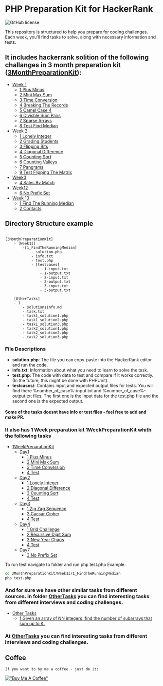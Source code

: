 
# PHP Preparation Kit for HackerRank

![GitHub license](https://img.shields.io/github/license/swayoleg/hackerrankPHP)

This repository is structured to help you prepare for coding challenges. Each week, you'll find tasks to solve, along with necessary information and tests.

## It includes hackerrank solition of the following challanges in 3 month preparation kit ([3MonthPreparationKit](3MonthPreparationKit)):

- [Week 1](Week1)
    - [1 Plus Minus](3MonthPreparationKit%2FWeek1%2F1_PlusMinus)
    - [2 Mini Max Sum](3MonthPreparationKit%2FWeek1%2F2_MiniMaxSum)
    - [3 Time Conversion](3MonthPreparationKit%2FWeek1%2F3_TimeConversion)
    - [4 Breaking The Records](3MonthPreparationKit%2FWeek1%2F4_BreakingTheRecords)
    - [5 Camel Case 4](3MonthPreparationKit%2FWeek1%2F5_CamelCase4)
    - [6 Divisble Sum Pairs](3MonthPreparationKit%2FWeek1%2F6_DivisbleSumPairs)
    - [7 Sparse Arrays](3MonthPreparationKit%2FWeek1%2F7_SparseArrays)
    - [8 Test Find Median](3MonthPreparationKit%2FWeek1%2F8_TestFindMedian)
- [Week 2](3MonthPreparationKit%2FWeek2)
  - [1 Lonely Integer](3MonthPreparationKit%2FWeek2%2F1_LonelyInteger)
  - [2 Grading Students](3MonthPreparationKit%2FWeek2%2F2_GradingStudents)
  - [3 Flipping Bits](3MonthPreparationKit%2FWeek2%2F3_FlippingBits)
  - [4 Diagonal Difference](3MonthPreparationKit%2FWeek2%2F4_DiagonalDifference)
  - [5 Counting Sort](3MonthPreparationKit%2FWeek2%2F5_CountingSort)
  - [6 Counting Valleys](3MonthPreparationKit%2FWeek2%2F6_CountingValleys)
  - [7 Pangrams](3MonthPreparationKit%2FWeek2%2F7_Pangrams)
  - [9 Test Flipping The Matrix](3MonthPreparationKit%2FWeek2%2F9_TestFlippingTheMatrix)
- [Week3](3MonthPreparationKit%2FWeek3)
  -  [4 Sales By Match](3MonthPreparationKit%2FWeek3%2F4_SalesByMatch)
- [Week12](3MonthPreparationKit%2FWeek12)
  - [6 No Prefix Set](3MonthPreparationKit%2FWeek12%2F6_NoPrefixSet)
- [Week 13](3MonthPreparationKit%2FWeek13)
  - [1 Find The Running Median](3MonthPreparationKit%2FWeek13%2F1_FindTheRunningMedian)
  - [2 Contacts](3MonthPreparationKit%2FWeek13%2F2_Contacts)

## Directory Structure example
```

[3MonthPreparationKit]
    - [Week13]
        -[1_FindTheRunningMedian]
            - solution.php
            - info.txt
            - test.php
            - [testcases]
                - 1-input.txt
                - 1-output.txt
                - 2-input.txt
                - 2-output.txt
                - 3-input.txt
                - 3-output.txt
        
    [OtherTasks]
    - 1
        - solutionsInfo.md
        - task.txt
        - task1_solution1.php
        - task1_solution2.php
        - task1_solution3.php
        - task2_solution1.php
        - task2_solution2.php
        - task2_solution3.php
```

### File Descriptions

- **solution.php**: The file you can copy-paste into the HackerRank editor and run the code.
- **info.txt**: Information about what you need to learn to solve the task.
- **test.php**: The code with data to test and compare if it works correctly. (In the future, this might be done with PHPUnit).
- **testcases/**: Contains input and expected output files for tests. You will find there %number_of_case%-input.txt and %number_of_case%-output.txt files. The first one is the input data for the test.php file and the second one is the expected output.


#### Some of the tasks doesnt have info or test files - feel free to add and make PR.


### It also has 1 Week preparation kit [1WeekPreparationKit](1WeekPreparationKit) whith the following tasks

- [1WeekPreparationKit](1WeekPreparationKit)
  - [Day1](1WeekPreparationKit%2FDay1)
    - [1 Plus Minus](1WeekPreparationKit%2FDay1%2F1_PlusMinus)
    - [2 Mini Max Sum](1WeekPreparationKit%2FDay1%2F2_MiniMaxSum)
    - [3 Time Conversion](1WeekPreparationKit%2FDay1%2F3_TimeConversion)
    - [4 Test](1WeekPreparationKit%2FDay1%2F4_Test)
  - [Day2](1WeekPreparationKit%2FDay2)
    - [1 Lonely Integer](1WeekPreparationKit%2FDay2%2F1_LonelyInteger)
    - [2 Diagonal Difference](1WeekPreparationKit%2FDay2%2F2_DiagonalDifference)
    - [3 Counting Sort](1WeekPreparationKit%2FDay2%2F3_CountingSort)
    - [4 Test](1WeekPreparationKit%2FDay2%2F4_Test)
  - [Day3](1WeekPreparationKit%2FDay3)
    - [1 Zig Zag Sequence](1WeekPreparationKit%2FDay3%2F1_ZigZagSequence)
    - [3 Caesar Cipher](1WeekPreparationKit%2FDay3%2F3_CaesarCipher)
    - [4 Test](1WeekPreparationKit%2FDay3%2F4_Test)
  - [Day4](1WeekPreparationKit%2FDay4)
     - [1 Grid Challenge](1WeekPreparationKit%2FDay4%2F1_GridChallenge) 
     - [2 Recursive Digit Sum](1WeekPreparationKit%2FDay4%2F2_RecursiveDigitSum)
     - [3 New Year Chaos](1WeekPreparationKit%2FDay4%2F3_NewYearChaos)
     - [4 Test](1WeekPreparationKit%2FDay4%2F4_Test)
  - [Day7](1WeekPreparationKit%2FDay7)
    -  [3 No Prefix Set](1WeekPreparationKit%2FDay7%2F3_NoPrefixSet)

To run test navigate to folder and run php test.php
Example:
```bash
cd 3MonthPreparationKit/Week13/1_FindTheRunningMedian
php test.php
```


### And for sure we have other similar tasks from different sources. In folder [OtherTasks](OtherTasks) you can find interesting tasks from different interviews and coding challenges.

- [Other Tasks](OtherTasks)
    - [1 Given an array of NN integers, find the number of subarrays that sum up to K.](OtherTasks%2F1)

### At [OtherTasks](OtherTasks) you can find interesting tasks from different interviews and coding challenges.
## Coffee

    If you want to by me a coffee - just do it:

[!["Buy Me A Coffee"](https://www.buymeacoffee.com/assets/img/custom_images/orange_img.png)](https://www.buymeacoffee.com/swayoleg)

